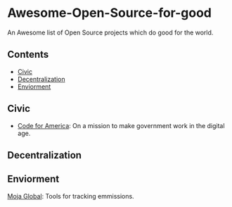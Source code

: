 # Awesome-Open-Source-for-good
An Awesome list of Open Source projects which do good for the world.

## Contents
- [Civic](#civic)
- [Decentralization](#decentralization)
- [Enviorment](#enviorment)


## Civic
- [Code for America](https://www.codeforamerica.org/): On a mission to make government work in the digital age.

## Decentralization

## Enviorment
[Moja Global](http://moja.global/): Tools for tracking emmissions.




